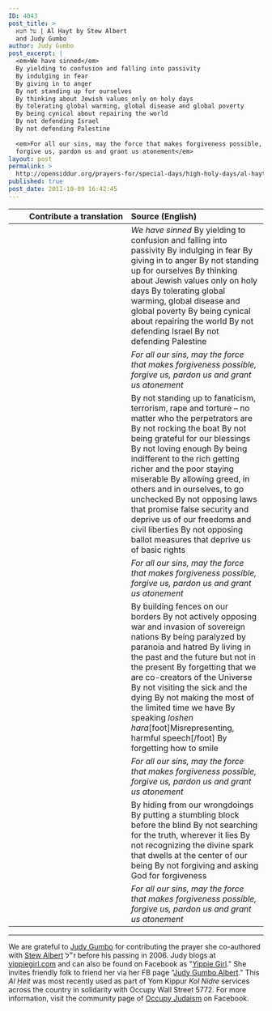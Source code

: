```yaml
---
ID: 4043
post_title: >
  על חטא | Al Ḥayt by Stew Albert
  and Judy Gumbo
author: Judy Gumbo
post_excerpt: |
  <em>We have sinned</em>
  By yielding to confusion and falling into passivity
  By indulging in fear
  By giving in to anger
  By not standing up for ourselves
  By thinking about Jewish values only on holy days
  By tolerating global warming, global disease and global poverty
  By being cynical about repairing the world
  By not defending Israel
  By not defending Palestine
  
  <em>For all our sins, may the force that makes forgiveness possible,
  forgive us, pardon us and grant us atonement</em>
layout: post
permalink: >
  http://opensiddur.org/prayers-for/special-days/high-holy-days/al-hayt-by-stew-albert-and-judy-gumbo/
published: true
post_date: 2011-10-09 16:42:45
---
```

<table style="margin-left: auto;margin-right: auto;" class="draggable">
<thead><tr><th id="x" style="text-align: right;">Contribute a translation</th><th style="text-align: left;">Source (English)</th></tr></thead>
<tbody>
<tr>
<td style="vertical-align:top;" width="46%">
<div class="liturgy"><span lang="he">

</span></div>
</td>
 
<td style="vertical-align:top;" width="53%">
<div class="english">
<em>We have sinned</em>
By yielding to confusion and falling into passivity
By indulging in fear
By giving in to anger
By not standing up for ourselves
By thinking about Jewish values only on holy days
By tolerating global warming, global disease and global poverty
By being cynical about repairing the world
By not defending Israel
By not defending Palestine
</div></td>
</tr>


<tr>
<td style="vertical-align:top;" width="46%">
<div class="liturgy"><span lang="he">

</span></div>
</td>
 
<td style="vertical-align:top;" width="53%">
<div class="english">
<em>For all our sins, may the force that makes forgiveness possible, 
forgive us, pardon us and grant us atonement</em>
</div></td>
</tr>


<tr>
<td style="vertical-align:top;" width="46%">
<div class="liturgy"><span lang="he">

</span></div>
</td>
 
<td style="vertical-align:top;" width="53%">
<div class="english">
By not standing up to fanaticism, terrorism, rape and torture – no matter who the perpetrators are
By not rocking the boat
By not being grateful for our blessings
By not loving enough
By being indifferent to the rich getting richer and the poor staying miserable
By allowing greed, in others and in ourselves, to go unchecked
By not opposing laws that promise false security and deprive us of our freedoms and civil liberties
By not opposing ballot measures that deprive us of basic rights
</div></td>
</tr>


<tr>
<td style="vertical-align:top;" width="46%">
<div class="liturgy"><span lang="he">

</span></div>
</td>
 
<td style="vertical-align:top;" width="53%">
<div class="english">
<em>For all our sins, may the force that makes forgiveness possible, 
forgive us, pardon us and grant us atonement</em>
</div></td>
</tr>


<tr>
<td style="vertical-align:top;" width="46%">
<div class="liturgy"><span lang="he">

</span></div>
</td>
 
<td style="vertical-align:top;" width="53%">
<div class="english">
By building fences on our borders
By not actively opposing war and invasion of sovereign nations
By being paralyzed by paranoia and hatred
By living in the past and the future but not in the present
By forgetting that we are co-creators of the Universe
By not visiting the sick and the dying
By not making the most of the limited time we have
By speaking <em>loshen hara</em>[foot]Misrepresenting, harmful speech[/foot]
By forgetting how to smile
</div></td>
</tr>


<tr>
<td style="vertical-align:top;" width="46%">
<div class="liturgy"><span lang="he">

</span></div>
</td>
 
<td style="vertical-align:top;" width="53%">
<div class="english">
<em>For all our sins, may the force that makes forgiveness possible,
forgive us, pardon us and grant us atonement</em>
</div></td>
</tr>


<tr>
<td style="vertical-align:top;" width="46%">
<div class="liturgy"><span lang="he">

</span></div>
</td>
 
<td style="vertical-align:top;" width="53%">
<div class="english">
By hiding from our wrongdoings
By putting a stumbling block before the blind
By not searching for the truth, wherever it lies
By not recognizing the divine spark that dwells at the center of our being
By not forgiving and asking God for forgiveness
</div></td>
</tr>


<tr>
<td style="vertical-align:top;" width="46%">
<div class="liturgy"><span lang="he">

</span></div>
</td>
 
<td style="vertical-align:top;" width="53%">
<div class="english">
<em>For all our sins, may the force that makes forgiveness possible,
forgive us, pardon us and grant us atonement</em>
</div></td>
</tr>
</tbody></table>

<hr />

We are grateful to <a href="http://yippiegirl.com">Judy Gumbo</a> for contributing the prayer she co-authored with <a href="http://en.wikipedia.org/wiki/Stew_Albert">Stew Albert</a> ז״ל before his passing in 2006. Judy blogs at <a href="http://yippiegirl.com">yippiegirl.com</a> and can also be found on Facebook as "<a href="http://www.facebook.com/YippieGirl">Yippie Girl</a>." She invites friendly folk to friend her via her FB page "<a href="http://www.facebook.com/Judygumbo">Judy Gumbo Albert</a>." This <em>Al Ḥeit</em> was most recently used as part of Yom Kippur <em>Kol Nidre</em> services across the country in solidarity with Occupy Wall Street 5772. For more information, visit the community page of <a href="http://www.facebook.com/occupyjudaism">Occupy Judaism</a> on Facebook.